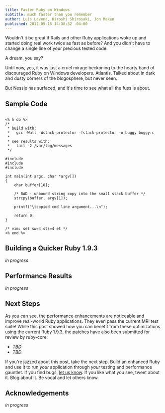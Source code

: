 ```yaml
---
title: Faster Ruby on Windows
subtitle: much faster than you remember
author: Luis Lavena, Hiroshi Shirosaki, Jon Maken
published: 2012-05-15 14:38:32 -04:00
---
```


Wouldn't it be great if Rails and other Ruby applications woke up and started
doing real work twice as fast as before? And you didn't have to change a single
line of your precious tested code.

A dream, you say?

Until now, yes, it was just a cruel mirage beckoning to the hearty band of
discouraged Ruby on Windows developers. Atlantis. Talked about in dark and
dusty corners of the blogosphere, but never seen.

But Nessie has surfaced, and it's time to see what all the fuss is about.

## Sample Code

<pre><code class='language-c'>
<% h do %>
/*
 * build with:
 *   gcc -Wall -Wstack-protector -fstack-protector -o buggy buggy.c
 *
 * see results with:
 *   tail -2 /var/log/messages
 */

#include <stdio.h>
#include <stdlib.h>
#include <string.h>

int main(int argc, char *argv[])
{
    char buffer[10];

    /* BAD - unbound string copy into the small stack buffer */
    strcpy(buffer, argv[1]);

    printf("\tcopied cmd line argument...\n");

    return 0;
}

/* vim: set sw=4 sts=4 et */
<% end %>
</code></pre>

## Building a Quicker Ruby 1.9.3

_in progress_

## Performance Results

_in progress_

## Next Steps

As you can see, the performance enhancements are noticeable and improve real-world
Ruby applications. They even pass the current MRI test suite! While this post showed
how you can benefit from these optimizations using the current Ruby 1.9.3, the patches
have also been submitted for review by ruby-core:

  * _TBD_
  * _TBD_

If you're jazzed about this post, take the next step. Build an enhanced Ruby and
use it to run _your_ application through _your_ testing and performance gauntlet.
If you find bugs, [let us know](http://groups.google.com/group/thecodeshop). If
you like what you see, tweet about it. Blog about it. Be vocal and let others know.

## Acknowledgements

_in progress_

